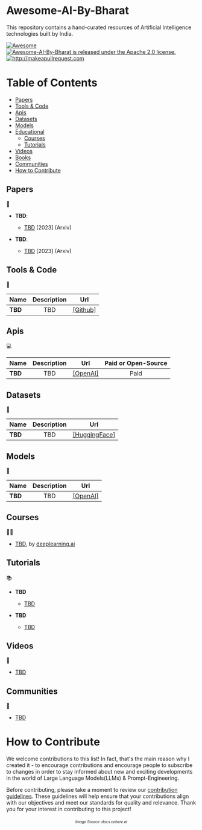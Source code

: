 # Awesome-AI-By-Bharat
This repository contains a hand-curated resources of Artificial Intelligence technologies built by India.

  
  <a href="https://awesome.re">
    <img src="https://awesome.re/badge.svg" alt="Awesome" />
  </a>
  <a href="https://github.com/yogeshhk/Awesome-AI-By-Bharat/blob/master/LICENSE">
    <img src="https://img.shields.io/badge/License-Apache_2.0-blue.svg" alt="Awesome-AI-By-Bharat is released under the Apache 2.0 license." />
  </a>
  <a href="http://makeapullrequest.com">
    <img src="https://img.shields.io/badge/PRs-welcome-brightgreen.svg?style=flat-square" alt="http://makeapullrequest.com" />
  </a>
</h4>


# Table of Contents

- [Papers](#papers)
- [Tools & Code](#tools--code)
- [Apis](#apis)
- [Datasets](#datasets)
- [Models](#models)
- [Educational](#educational)
  - [Courses](#courses)
  - [Tutorials](#tutorials)
- [Videos](#videos)
- [Books](#books)
- [Communities](#communities)
- [How to Contribute](#how-to-contribute)


## Papers
📄
- **TBD**:
  - [TBD](https://arxiv.org/abs/2302.11382) [2023] (Arxiv)
  
 
- **TBD**:
  - [TBD](https://arxiv.org/abs/2302.00923) [2023] (Arxiv) 


## Tools & Code
🔧

|      Name                | Description  | Url |
| :-------------------- | :----------: | :----------: |
| **TBD** | TBD | [[Github]](https://github.com/jerryjliu/gpt_index) |


## Apis
💻

|      Name                | Description  | Url | Paid or Open-Source |
| :-------------------- | :----------: | :----------: | :----------: |
| **TBD** | TBD | [[OpenAI]](https://openai.com/api/) | Paid |



## Datasets
💾

|      Name                | Description  | Url |
| :-------------------- | :----------: | :----------: |
| **TBD** | TBD | [[HuggingFace]](https://huggingface.co/datasets/bigscience/P3) |


## Models
🧠

|      Name                | Description  | Url | 
| :-------------------- | :----------: | :----------: |
| **TBD** | TBD  | [[OpenAI]](https://chat.openai.com/) |


## Courses
👩‍🏫

- [TBD](https://www.deeplearning.ai/short-courses/chatgpt-prompt-engineering-for-developers/), by [deeplearning.ai](https://www.deeplearning.ai/)


## Tutorials
📚

  - **TBD**

    - [TBD](https://www.linkedin.com/pulse/prompt-engineering-101-introduction-resources-amatriain)

  - **TBD**

    - [TBD](https://aitestkitchen.withgoogle.com/how-lamda-works)


## Videos
🎥

- [TBD](https://www.youtube.com/watch?v=bBiTR_1sEmI)


## Communities
🤝

- [TBD](https://discord.com/invite/openai)




# How to Contribute

We welcome contributions to this list! In fact, that's the main reason why I created it - to encourage contributions and encourage people to subscribe to changes in order to stay informed about new and exciting developments in the world of Large Language Models(LLMs) & Prompt-Engineering.

Before contributing, please take a moment to review our [contribution guidelines](contributing.md). These guidelines will help ensure that your contributions align with our objectives and meet our standards for quality and relevance. Thank you for your interest in contributing to this project!


<h6 align="center">
<small><small>Image Source: docs.cohere.ai </small> </small>
</h6>

